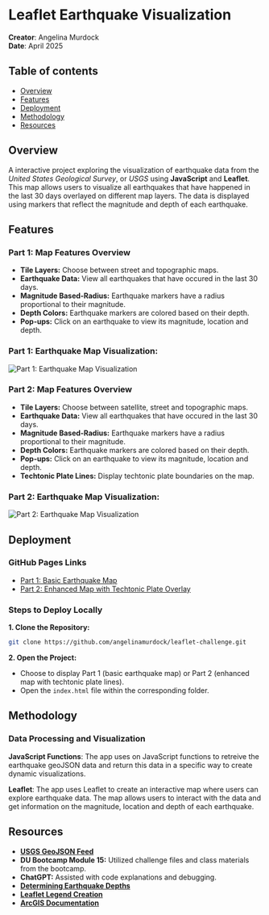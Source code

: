 # Leaflet Earthquake Visualization
**Creator**: Angelina Murdock  
**Date**: April 2025

## Table of contents
- [Overview](#overview)
- [Features](#features)
- [Deployment](#deployment)
- [Methodology](#methodology)
- [Resources](#resources)

## Overview
A interactive project exploring the visualization of earthquake data from the *United States Geological Survey*, or *USGS* using **JavaScript** and **Leaflet**. This map allows users to visualize all earthquakes that have happened in the last 30 days overlayed on different map layers. The data is displayed using markers that reflect the magnitude and depth of each earthquake. 

## Features
### Part 1: Map Features Overview
* **Tile Layers:** Choose between street and topographic maps.
* **Earthquake Data:** View all earthquakes that have occured in the last 30 days.
* **Magnitude Based-Radius:** Earthquake markers have a radius proportional to their magnitude.
* **Depth Colors:** Earthquake markers are colored based on their depth. 
* **Pop-ups:** Click on an earthquake to view its magnitude, location and depth.

### Part 1: Earthquake Map Visualization:

![Part 1: Earthquake Map Visualization](https://github.com/user-attachments/assets/4e9dc44c-4268-414e-bfe1-aa55b384b496)

### Part 2: Map Features Overview
* **Tile Layers:** Choose between satellite, street and topographic maps.
* **Earthquake Data:** View all earthquakes that have occured in the last 30 days.
* **Magnitude Based-Radius:** Earthquake markers have a radius proportional to their magnitude.
* **Depth Colors:** Earthquake markers are colored based on their depth. 
* **Pop-ups:** Click on an earthquake to view its magnitude, location and depth.
* **Techtonic Plate Lines:** Display techtonic plate boundaries on the map.

### Part 2: Earthquake Map Visualization:

![Part 2: Earthquake Map Visualization](https://github.com/user-attachments/assets/dabfb95b-8081-4d83-9706-72f82fcef8d9)

## Deployment
### GitHub Pages Links
* [Part 1: Basic Earthquake Map](https://angelinamurdock.github.io/leaflet-challenge/Leaflet-Part-1/)
* [Part 2: Enhanced Map with Techtonic Plate Overlay](https://angelinamurdock.github.io/leaflet-challenge/Leaflet-Part-2/)

### Steps to Deploy Locally
**1. Clone the Repository:**
```bash
git clone https://github.com/angelinamurdock/leaflet-challenge.git
```
**2. Open the Project:**
* Choose to display Part 1 (basic earthquake map) or Part 2 (enhanced map with techtonic plate lines).
* Open the `index.html` file within the corresponding folder.

## Methodology
### Data Processing and Visualization
**JavaScript Functions**: The app uses on JavaScript functions to retreive the earthquake geoJSON data and return this data in a specific way to create dynamic visualizations.

**Leaflet**: The app uses Leaflet to create an interactive map where users can explore earthquake data. The map allows users to interact with the data and get information on the magnitude, location and depth of each earthquake.

## Resources
* [**USGS GeoJSON Feed**](http://earthquake.usgs.gov/earthquakes/feed/v1.0/geojson.php)
* **DU Bootcamp Module 15:** Utilized challenge files and class materials from the bootcamp.
* **ChatGPT:** Assisted with code explanations and debugging.
* [**Determining Earthquake Depths**](https://www.usgs.gov/programs/earthquake-hazards/determining-depth-earthquake) 
* [**Leaflet Legend Creation**](https://gis.stackexchange.com/questions/133630/adding-leaflet-legend) 
* [**ArcGIS Documentation**](https://developers.arcgis.com/documentation/portal-and-data-services/data-services/map-tile-services/display-map-tiles/) 